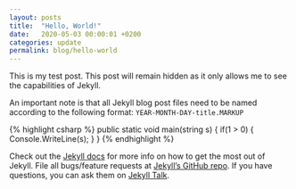 ```yaml
---
layout: posts
title:  "Hello, World!"
date:   2020-05-03 00:00:01 +0200
categories: update
permalink: blog/hello-world
---
```


This is my test post. This post will remain hidden as it only allows me to see the capabilities of Jekyll.

An important note is that all Jekyll blog post files need to be named according to the following format: `YEAR-MONTH-DAY-title.MARKUP`

{% highlight csharp %}
public static void main(string s) {
    if(1 > 0) {
        Console.WriteLine(s);
    }
}
{% endhighlight %}

Check out the [Jekyll docs][jekyll-docs] for more info on how to get the most out of Jekyll. File all bugs/feature requests at [Jekyll’s GitHub repo][jekyll-gh]. If you have questions, you can ask them on [Jekyll Talk][jekyll-talk].

[jekyll-docs]: https://jekyllrb.com/docs/home
[jekyll-gh]:   https://github.com/jekyll/jekyll
[jekyll-talk]: https://talk.jekyllrb.com/
